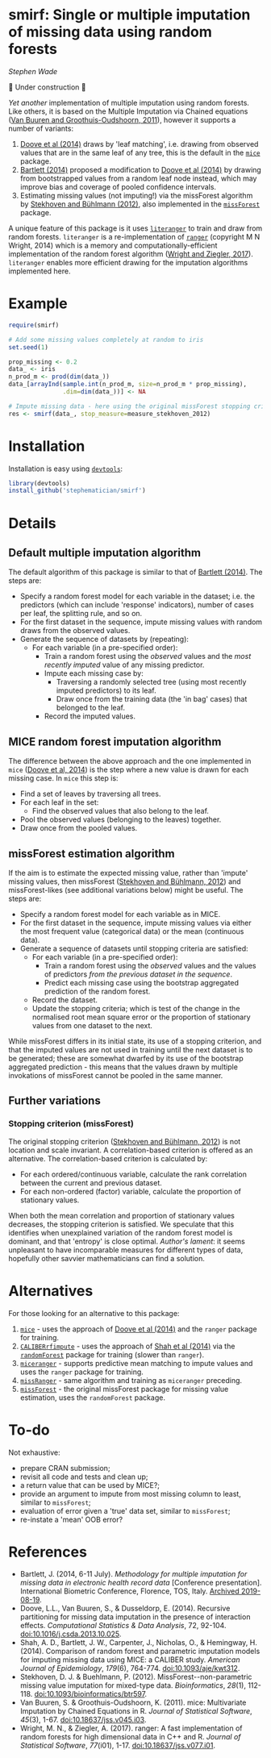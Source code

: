 smirf: Single or multiple imputation of missing data using random forests
=========================================================================

_Stephen Wade_

🚧 Under construction 🚧

_Yet another_ implementation of multiple imputation using random forests. Like
others, it is based on the Multiple Imputation via Chained equations ([Van
Buuren and Groothuis-Oudshoorn, 2011][vanbuuren2011_doi]), however it supports a
number of variants:

1.  [Doove et al (2014)][doove2014_doi] draws by 'leaf matching', i.e. drawing
    from observed values that are in the same leaf of any tree, this is the
    default in the [`mice`][mice_cran] package.
2.  [Bartlett (2014)][bartlett2014_archive] proposed a modification to [Doove et
    al (2014)][doove2014_doi] by drawing from bootstrapped values from a random
    leaf node instead, which may improve bias and coverage of pooled confidence
    intervals.
3.  Estimating missing values (not imputing!) via the missForest algorithm
    by [Stekhoven and B&#252;hlmann (2012)][stekhoven2012_doi], also implemented
    in the [`missForest`][missforest_cran] package.

A unique feature of this package is it uses [`literanger`][literanger_github] to
train and draw from random forests. `literanger` is a re-implementation of
[`ranger`][ranger_cran] (copyright M N Wright, 2014) which is a memory and
computationally-efficient implementation of the random forest algorithm
([Wright and Ziegler, 2017][wright2017_doi]). `literanger` enables more
efficient drawing for the imputation algorithms implemented here.

[bartlett2014_archive]: https://web.archive.org/web/20190819140612/http://thestatsgeek.com/wp-content/uploads/2014/09/RandomForestImpBiometricsConf.pdf

[mice_cran]: https://cran.r-project.org/package=mice
[missforest_cran]: https://cran.r-project.org/package=missForest
[ranger_cran]: https://cran.r-project.org/package=ranger

[doove2014_doi]: https://doi.org/10.1016/j.csda.2013.10.025
[stekhoven2012_doi]: https://doi.org/10.1093/bioinformatics/btr597
[vanbuuren2011_doi]: https://doi.org/10.18637/jss.v045.i03
[wright2017_doi]: https://doi.org/10.18637/jss.v077.i01

[literanger_github]: https://github.com/stephematician/literanger


# Example

```r
require(smirf)

# Add some missing values completely at random to iris
set.seed(1)

prop_missing <- 0.2
data_ <- iris
n_prod_m <- prod(dim(data_))
data_[arrayInd(sample.int(n_prod_m, size=n_prod_m * prop_missing),
               .dim=dim(data_))] <- NA

# Impute missing data - here using the original missForest stopping criterion
res <- smirf(data_, stop_measure=measure_stekhoven_2012)
```


# Installation

Installation is easy using [`devtools`][devtools_cran]:

```r
library(devtools)
install_github('stephematician/smirf')
```

[devtools_cran]: https://cran.r-project.org/package=devtools


# Details

## Default multiple imputation algorithm

The default algorithm of this package is similar to that of [Bartlett
(2014)][bartlett2014_archive]. The steps are:

-   Specify a random forest model for each variable in the dataset; i.e. the
    predictors (which can include 'response' indicators), number of cases per
    leaf, the splitting rule, and so on.
-   For the first dataset in the sequence, impute missing values with random
    draws from the observed values.
-   Generate the sequence of datasets by (repeating):
    -   For each variable (in a pre-specified order):
        -   Train a random forest using the _observed_ values and the _most
            recently imputed_ value of any missing predictor.
        -   Impute each missing case by:
            -   Traversing a randomly selected tree (using most recently
                imputed predictors) to its leaf.
            -   Draw once from the training data (the 'in bag' cases) that
                belonged to the leaf.
        -   Record the imputed values.


## MICE random forest imputation algorithm

The difference between the above approach and the one implemented in `mice`
([Doove et al, 2014][doove2014_doi]) is the step where a new value is drawn for
each missing case. In `mice` this step is:

-   Find a set of leaves by traversing all trees.
-   For each leaf in the set:
    -    Find the observed values that also belong to the leaf.
-   Pool the observed values (belonging to the leaves) together.
-   Draw once from the pooled values.


## missForest estimation algorithm

If the aim is to estimate the expected missing value, rather than 'impute'
missing values, then missForest ([Stekhoven and B&#252;hlmann,
2012][stekhoven2012_doi]) and missForest-likes (see additional variations
below) might be useful. The steps are:

-   Specify a random forest model for each variable as in MICE.
-   For the first dataset in the sequence, impute missing values via either
    the most frequent value (categorical data) or the mean (continuous data).
-   Generate a sequence of datasets until stopping criteria are satisfied:
    -   For each variable (in a pre-specified order):
        -   Train a random forest using the _observed_ values and the values of
            predictors _from the previous dataset in the sequence_.
        -   Predict each missing case using the bootstrap aggregated prediction
            of the random forest.
    -   Record the dataset.
    -   Update the stopping criteria; which is test of the change in the
        normalised root mean square error or the proportion of stationary values
        from one dataset to the next.

While missForest differs in its initial state, its use of a stopping criterion,
and that the imputed values are not used in training until the next dataset is
to be generated; these are somewhat dwarfed by its use of the bootstrap
aggregated prediction - this means that the values drawn by multiple invokations
of missForest cannot be pooled in the same manner.


## Further variations

### Stopping criterion (missForest)

The original stopping criterion ([Stekhoven and B&#252;hlmann,
2012][stekhoven2012_doi]) is not location and scale invariant. A
correlation-based criterion is offered as an alternative. The correlation-based
criterion is calculated by:

-   For each ordered/continuous variable, calculate the rank correlation between
    the current and previous dataset.
-   For each non-ordered (factor) variable, calculate the proportion of
    stationary values.

When both the mean correlation and proportion of stationary values decreases,
the stopping criterion is satisfied. We speculate that this identifies when
unexplained variation of the random forest model is dominant, and that 'entropy'
is close optimal. _Author's lament_: it seems unpleasant to have incomparable
measures for different types of data, hopefully other savvier mathematicians can
find a solution.


# Alternatives

For those looking for an alternative to this package:

1.  [`mice`][mice_cran] - uses the approach of [Doove et al
    (2014)][doove2014_doi] and the `ranger` package for training.
2.  [`CALIBERrfimpute`][caliberrfimpute_cran] - uses the approach of [Shah et al
    (2014)][shah2014_doi] via the [`randomForest`][randomforest_cran] package
    for training (slower than `ranger`).
2.  [`miceranger`][miceranger_cran] - supports predictive mean matching to
    impute values and uses the `ranger` package for training.
3.  [`missRanger`][missranger_cran] - same algorithm and training as
    `miceranger` preceding.
4.  [`missForest`][missforest_cran] - the original missForest package for
    missing value estimation, uses the `randomForest` package.

[caliberrfimpute_cran]: https://cran.r-project.org/package=CALIBERrfimpute
[miceranger_cran]: https://cran.r-project.org/package=miceRanger
[missranger_cran]: https://cran.r-project.org/package=missRanger
[randomforest_cran]: https://cran.r-project.org/package=randomForest

[shah2014_doi]: https://doi.org/10.1093/aje/kwt312


# To-do

Not exhaustive:

-   prepare CRAN submission;
-   revisit all code and tests and clean up;
-   a return value that can be used by MICE?;
-   provide an argument to impute from most missing column to least, similar to
    `missForest`;
-   evaluation of error given a 'true' data set, similar to
    `missForest`;
-   re-instate a 'mean' OOB error?


# References

-   Bartlett, J. (2014, 6-11 July). _Methodology for multiple imputation for
    missing data in electronic health record data_ [Conference presentation].
    International Biometric Conference, Florence, TOS, Italy.
    [Archived 2019-08-19][bartlett2014_archive].
-   Doove, L.L., Van Buuren, S., & Dusseldorp, E. (2014). Recursive
    partitioning for missing data imputation in the presence of interaction
    effects. _Computational Statistics & Data Analysis_, 72, 92-104.
    [doi:10.1016/j.csda.2013.10.025][doove2014_doi].
-   Shah, A. D., Bartlett, J. W., Carpenter, J., Nicholas, O., & Hemingway, H.
    (2014). Comparison of random forest and parametric imputation models for
    imputing missing data using MICE: a CALIBER study. _American Journal of
    Epidemiology_, _179_(6), 764-774. [doi:10.1093/aje/kwt312][shah2014_doi].
-   Stekhoven, D. J. & Buehlmann, P. (2012). MissForest--non-parametric
    missing value imputation for mixed-type data. _Bioinformatics_, _28_(1),
    112-118. [doi:10.1093/bioinformatics/btr597][stekhoven2012_doi].
-   Van Buuren, S. & Groothuis-Oudshoorn, K. (2011). mice: Multivariate
    Imputation by Chained Equations in R. _Journal of Statistical Software_,
    _45_(3), 1-67. [doi:10.18637/jss.v045.i03][vanbuuren2011_doi].
-   Wright, M. N., & Ziegler, A. (2017). ranger: A fast implementation of
    random forests for high dimensional data in C++ and R. _Journal of
    Statistical Software_, _77_(i01), 1-17.
    [doi:10.18637/jss.v077.i01][wright2017_doi].


